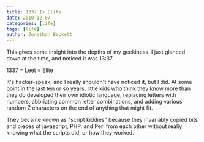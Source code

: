 ```yaml
---
title: 1337 Is Elite
date: 2010-12-07
categories: [life]
tags: [life]
author: Jonathan Beckett
---
```


This gives some insight into the depths of my geekiness. I just glanced down at the time, and noticed it was 13:37.

1337 = Leet = Elite

It's hacker-speak, and I really shouldn't have noticed it, but I did. At some point in the last ten or so years, little kids who think they know more than they do developed their own idiotic language, replacing letters with numbers, abbriating common letter combinations, and adding various random Z characters on the end of anything that might fit.

They became known as "script kiddies" because they invariably copied bits and pieces of javascript, PHP, and Perl from each other without really knowing what the scripts did, or how they worked.